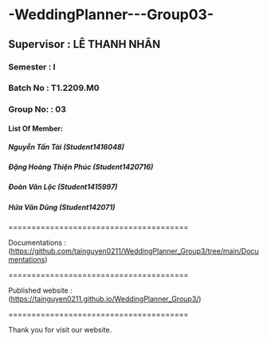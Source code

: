 # -WeddingPlanner---Group03-
## Supervisor : LÊ THANH NHÂN
### Semester : I
### Batch No : T1.2209.M0
### Group No: : 03
#### List Of Member:
##### Nguyễn Tấn Tài (Student1416048)
##### Đặng Hoàng Thiện Phúc (Student1420716)
##### Đoàn Văn Lộc (Student1415997)
##### Hứa Văn Dũng (Student142071)
=======================================

Documentations : (https://github.com/tainguyen0211/WeddingPlanner_Group3/tree/main/Documentations)

=======================================

Published website : (https://tainguyen0211.github.io/WeddingPlanner_Group3/)

=======================================

Thank you for visit our website.
